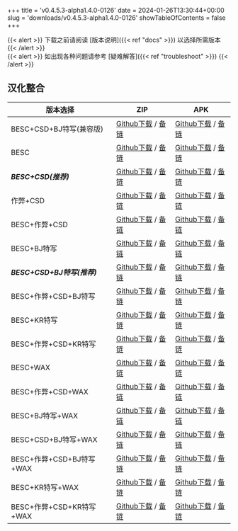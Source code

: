 
+++
title = 'v0.4.5.3-alpha1.4.0-0126'
date = 2024-01-26T13:30:44+00:00
slug = 'downloads/v0.4.5.3-alpha1.4.0-0126'
showTableOfContents = false
+++

{{< alert >}}
下载之前请阅读 [版本说明]({{< ref "docs" >}}) 以选择所需版本
{{< /alert >}}
<br>
{{< alert >}}
如出现各种问题请参考 [疑难解答]({{< ref "troubleshoot" >}})
{{< /alert >}}

## 汉化整合

|         版本选择          |                                                                                                                                                                            ZIP                                                                                                                                                                             |                                                                                                                                                                            APK                                                                                                                                                                             |
|---------------------------|------------------------------------------------------------------------------------------------------------------------------------------------------------------------------------------------------------------------------------------------------------------------------------------------------------------------------------------------------------|------------------------------------------------------------------------------------------------------------------------------------------------------------------------------------------------------------------------------------------------------------------------------------------------------------------------------------------------------------|
|BESC+CSD+BJ特写(兼容版)    |[Github下载](https://github.com/DoL-Lyra/Lyra/releases/download/v0.4.5.3-alpha1.4.0-0126/DoL-0.4.5.3-Lyra-a1.4.0-polyfill-besc-cheat-csd-sideviewbj-0126.zip ) / [备链](https://mirror.ghproxy.com/https://github.com/DoL-Lyra/Lyra/releases/download/v0.4.5.3-alpha1.4.0-0126/DoL-0.4.5.3-Lyra-a1.4.0-polyfill-besc-cheat-csd-sideviewbj-0126.zip )|[Github下载](https://github.com/DoL-Lyra/Lyra/releases/download/v0.4.5.3-alpha1.4.0-0126/DoL-0.4.5.3-Lyra-a1.4.0-polyfill-besc-cheat-csd-sideviewbj-0126.apk ) / [备链](https://mirror.ghproxy.com/https://github.com/DoL-Lyra/Lyra/releases/download/v0.4.5.3-alpha1.4.0-0126/DoL-0.4.5.3-Lyra-a1.4.0-polyfill-besc-cheat-csd-sideviewbj-0126.apk )|
|BESC                       |[Github下载](https://github.com/DoL-Lyra/Lyra/releases/download/v0.4.5.3-alpha1.4.0-0126/DoL-0.4.5.3-Lyra-a1.4.0-besc-0126.zip ) / [备链](https://mirror.ghproxy.com/https://github.com/DoL-Lyra/Lyra/releases/download/v0.4.5.3-alpha1.4.0-0126/DoL-0.4.5.3-Lyra-a1.4.0-besc-0126.zip )                                                            |[Github下载](https://github.com/DoL-Lyra/Lyra/releases/download/v0.4.5.3-alpha1.4.0-0126/DoL-0.4.5.3-Lyra-a1.4.0-besc-0126.apk ) / [备链](https://mirror.ghproxy.com/https://github.com/DoL-Lyra/Lyra/releases/download/v0.4.5.3-alpha1.4.0-0126/DoL-0.4.5.3-Lyra-a1.4.0-besc-0126.apk )                                                            |
|***BESC+CSD(推荐)***       |[Github下载](https://github.com/DoL-Lyra/Lyra/releases/download/v0.4.5.3-alpha1.4.0-0126/DoL-0.4.5.3-Lyra-a1.4.0-besc-csd-0126.zip ) / [备链](https://mirror.ghproxy.com/https://github.com/DoL-Lyra/Lyra/releases/download/v0.4.5.3-alpha1.4.0-0126/DoL-0.4.5.3-Lyra-a1.4.0-besc-csd-0126.zip )                                                    |[Github下载](https://github.com/DoL-Lyra/Lyra/releases/download/v0.4.5.3-alpha1.4.0-0126/DoL-0.4.5.3-Lyra-a1.4.0-besc-csd-0126.apk ) / [备链](https://mirror.ghproxy.com/https://github.com/DoL-Lyra/Lyra/releases/download/v0.4.5.3-alpha1.4.0-0126/DoL-0.4.5.3-Lyra-a1.4.0-besc-csd-0126.apk )                                                    |
|作弊+CSD                   |[Github下载](https://github.com/DoL-Lyra/Lyra/releases/download/v0.4.5.3-alpha1.4.0-0126/DoL-0.4.5.3-Lyra-a1.4.0-cheat-csd-0126.zip ) / [备链](https://mirror.ghproxy.com/https://github.com/DoL-Lyra/Lyra/releases/download/v0.4.5.3-alpha1.4.0-0126/DoL-0.4.5.3-Lyra-a1.4.0-cheat-csd-0126.zip )                                                  |[Github下载](https://github.com/DoL-Lyra/Lyra/releases/download/v0.4.5.3-alpha1.4.0-0126/DoL-0.4.5.3-Lyra-a1.4.0-cheat-csd-0126.apk ) / [备链](https://mirror.ghproxy.com/https://github.com/DoL-Lyra/Lyra/releases/download/v0.4.5.3-alpha1.4.0-0126/DoL-0.4.5.3-Lyra-a1.4.0-cheat-csd-0126.apk )                                                  |
|BESC+作弊+CSD              |[Github下载](https://github.com/DoL-Lyra/Lyra/releases/download/v0.4.5.3-alpha1.4.0-0126/DoL-0.4.5.3-Lyra-a1.4.0-besc-cheat-csd-0126.zip ) / [备链](https://mirror.ghproxy.com/https://github.com/DoL-Lyra/Lyra/releases/download/v0.4.5.3-alpha1.4.0-0126/DoL-0.4.5.3-Lyra-a1.4.0-besc-cheat-csd-0126.zip )                                        |[Github下载](https://github.com/DoL-Lyra/Lyra/releases/download/v0.4.5.3-alpha1.4.0-0126/DoL-0.4.5.3-Lyra-a1.4.0-besc-cheat-csd-0126.apk ) / [备链](https://mirror.ghproxy.com/https://github.com/DoL-Lyra/Lyra/releases/download/v0.4.5.3-alpha1.4.0-0126/DoL-0.4.5.3-Lyra-a1.4.0-besc-cheat-csd-0126.apk )                                        |
|BESC+BJ特写                |[Github下载](https://github.com/DoL-Lyra/Lyra/releases/download/v0.4.5.3-alpha1.4.0-0126/DoL-0.4.5.3-Lyra-a1.4.0-besc-sideviewbj-0126.zip ) / [备链](https://mirror.ghproxy.com/https://github.com/DoL-Lyra/Lyra/releases/download/v0.4.5.3-alpha1.4.0-0126/DoL-0.4.5.3-Lyra-a1.4.0-besc-sideviewbj-0126.zip )                                      |[Github下载](https://github.com/DoL-Lyra/Lyra/releases/download/v0.4.5.3-alpha1.4.0-0126/DoL-0.4.5.3-Lyra-a1.4.0-besc-sideviewbj-0126.apk ) / [备链](https://mirror.ghproxy.com/https://github.com/DoL-Lyra/Lyra/releases/download/v0.4.5.3-alpha1.4.0-0126/DoL-0.4.5.3-Lyra-a1.4.0-besc-sideviewbj-0126.apk )                                      |
|***BESC+CSD+BJ特写(推荐)***|[Github下载](https://github.com/DoL-Lyra/Lyra/releases/download/v0.4.5.3-alpha1.4.0-0126/DoL-0.4.5.3-Lyra-a1.4.0-besc-csd-sideviewbj-0126.zip ) / [备链](https://mirror.ghproxy.com/https://github.com/DoL-Lyra/Lyra/releases/download/v0.4.5.3-alpha1.4.0-0126/DoL-0.4.5.3-Lyra-a1.4.0-besc-csd-sideviewbj-0126.zip )                              |[Github下载](https://github.com/DoL-Lyra/Lyra/releases/download/v0.4.5.3-alpha1.4.0-0126/DoL-0.4.5.3-Lyra-a1.4.0-besc-csd-sideviewbj-0126.apk ) / [备链](https://mirror.ghproxy.com/https://github.com/DoL-Lyra/Lyra/releases/download/v0.4.5.3-alpha1.4.0-0126/DoL-0.4.5.3-Lyra-a1.4.0-besc-csd-sideviewbj-0126.apk )                              |
|BESC+作弊+CSD+BJ特写       |[Github下载](https://github.com/DoL-Lyra/Lyra/releases/download/v0.4.5.3-alpha1.4.0-0126/DoL-0.4.5.3-Lyra-a1.4.0-besc-cheat-csd-sideviewbj-0126.zip ) / [备链](https://mirror.ghproxy.com/https://github.com/DoL-Lyra/Lyra/releases/download/v0.4.5.3-alpha1.4.0-0126/DoL-0.4.5.3-Lyra-a1.4.0-besc-cheat-csd-sideviewbj-0126.zip )                  |[Github下载](https://github.com/DoL-Lyra/Lyra/releases/download/v0.4.5.3-alpha1.4.0-0126/DoL-0.4.5.3-Lyra-a1.4.0-besc-cheat-csd-sideviewbj-0126.apk ) / [备链](https://mirror.ghproxy.com/https://github.com/DoL-Lyra/Lyra/releases/download/v0.4.5.3-alpha1.4.0-0126/DoL-0.4.5.3-Lyra-a1.4.0-besc-cheat-csd-sideviewbj-0126.apk )                  |
|BESC+KR特写                |[Github下载](https://github.com/DoL-Lyra/Lyra/releases/download/v0.4.5.3-alpha1.4.0-0126/DoL-0.4.5.3-Lyra-a1.4.0-besc-sideviewkr-0126.zip ) / [备链](https://mirror.ghproxy.com/https://github.com/DoL-Lyra/Lyra/releases/download/v0.4.5.3-alpha1.4.0-0126/DoL-0.4.5.3-Lyra-a1.4.0-besc-sideviewkr-0126.zip )                                      |[Github下载](https://github.com/DoL-Lyra/Lyra/releases/download/v0.4.5.3-alpha1.4.0-0126/DoL-0.4.5.3-Lyra-a1.4.0-besc-sideviewkr-0126.apk ) / [备链](https://mirror.ghproxy.com/https://github.com/DoL-Lyra/Lyra/releases/download/v0.4.5.3-alpha1.4.0-0126/DoL-0.4.5.3-Lyra-a1.4.0-besc-sideviewkr-0126.apk )                                      |
|BESC+作弊+CSD+KR特写       |[Github下载](https://github.com/DoL-Lyra/Lyra/releases/download/v0.4.5.3-alpha1.4.0-0126/DoL-0.4.5.3-Lyra-a1.4.0-besc-cheat-csd-sideviewkr-0126.zip ) / [备链](https://mirror.ghproxy.com/https://github.com/DoL-Lyra/Lyra/releases/download/v0.4.5.3-alpha1.4.0-0126/DoL-0.4.5.3-Lyra-a1.4.0-besc-cheat-csd-sideviewkr-0126.zip )                  |[Github下载](https://github.com/DoL-Lyra/Lyra/releases/download/v0.4.5.3-alpha1.4.0-0126/DoL-0.4.5.3-Lyra-a1.4.0-besc-cheat-csd-sideviewkr-0126.apk ) / [备链](https://mirror.ghproxy.com/https://github.com/DoL-Lyra/Lyra/releases/download/v0.4.5.3-alpha1.4.0-0126/DoL-0.4.5.3-Lyra-a1.4.0-besc-cheat-csd-sideviewkr-0126.apk )                  |
|BESC+WAX                   |[Github下载](https://github.com/DoL-Lyra/Lyra/releases/download/v0.4.5.3-alpha1.4.0-0126/DoL-0.4.5.3-Lyra-a1.4.0-besc-wax-0126.zip ) / [备链](https://mirror.ghproxy.com/https://github.com/DoL-Lyra/Lyra/releases/download/v0.4.5.3-alpha1.4.0-0126/DoL-0.4.5.3-Lyra-a1.4.0-besc-wax-0126.zip )                                                    |[Github下载](https://github.com/DoL-Lyra/Lyra/releases/download/v0.4.5.3-alpha1.4.0-0126/DoL-0.4.5.3-Lyra-a1.4.0-besc-wax-0126.apk ) / [备链](https://mirror.ghproxy.com/https://github.com/DoL-Lyra/Lyra/releases/download/v0.4.5.3-alpha1.4.0-0126/DoL-0.4.5.3-Lyra-a1.4.0-besc-wax-0126.apk )                                                    |
|BESC+作弊+CSD+WAX          |[Github下载](https://github.com/DoL-Lyra/Lyra/releases/download/v0.4.5.3-alpha1.4.0-0126/DoL-0.4.5.3-Lyra-a1.4.0-besc-wax-cheat-csd-0126.zip ) / [备链](https://mirror.ghproxy.com/https://github.com/DoL-Lyra/Lyra/releases/download/v0.4.5.3-alpha1.4.0-0126/DoL-0.4.5.3-Lyra-a1.4.0-besc-wax-cheat-csd-0126.zip )                                |[Github下载](https://github.com/DoL-Lyra/Lyra/releases/download/v0.4.5.3-alpha1.4.0-0126/DoL-0.4.5.3-Lyra-a1.4.0-besc-wax-cheat-csd-0126.apk ) / [备链](https://mirror.ghproxy.com/https://github.com/DoL-Lyra/Lyra/releases/download/v0.4.5.3-alpha1.4.0-0126/DoL-0.4.5.3-Lyra-a1.4.0-besc-wax-cheat-csd-0126.apk )                                |
|BESC+BJ特写+WAX            |[Github下载](https://github.com/DoL-Lyra/Lyra/releases/download/v0.4.5.3-alpha1.4.0-0126/DoL-0.4.5.3-Lyra-a1.4.0-besc-wax-sideviewbj-0126.zip ) / [备链](https://mirror.ghproxy.com/https://github.com/DoL-Lyra/Lyra/releases/download/v0.4.5.3-alpha1.4.0-0126/DoL-0.4.5.3-Lyra-a1.4.0-besc-wax-sideviewbj-0126.zip )                              |[Github下载](https://github.com/DoL-Lyra/Lyra/releases/download/v0.4.5.3-alpha1.4.0-0126/DoL-0.4.5.3-Lyra-a1.4.0-besc-wax-sideviewbj-0126.apk ) / [备链](https://mirror.ghproxy.com/https://github.com/DoL-Lyra/Lyra/releases/download/v0.4.5.3-alpha1.4.0-0126/DoL-0.4.5.3-Lyra-a1.4.0-besc-wax-sideviewbj-0126.apk )                              |
|BESC+CSD+BJ特写+WAX        |[Github下载](https://github.com/DoL-Lyra/Lyra/releases/download/v0.4.5.3-alpha1.4.0-0126/DoL-0.4.5.3-Lyra-a1.4.0-besc-wax-csd-sideviewbj-0126.zip ) / [备链](https://mirror.ghproxy.com/https://github.com/DoL-Lyra/Lyra/releases/download/v0.4.5.3-alpha1.4.0-0126/DoL-0.4.5.3-Lyra-a1.4.0-besc-wax-csd-sideviewbj-0126.zip )                      |[Github下载](https://github.com/DoL-Lyra/Lyra/releases/download/v0.4.5.3-alpha1.4.0-0126/DoL-0.4.5.3-Lyra-a1.4.0-besc-wax-csd-sideviewbj-0126.apk ) / [备链](https://mirror.ghproxy.com/https://github.com/DoL-Lyra/Lyra/releases/download/v0.4.5.3-alpha1.4.0-0126/DoL-0.4.5.3-Lyra-a1.4.0-besc-wax-csd-sideviewbj-0126.apk )                      |
|BESC+作弊+CSD+BJ特写+WAX   |[Github下载](https://github.com/DoL-Lyra/Lyra/releases/download/v0.4.5.3-alpha1.4.0-0126/DoL-0.4.5.3-Lyra-a1.4.0-besc-wax-cheat-csd-sideviewbj-0126.zip ) / [备链](https://mirror.ghproxy.com/https://github.com/DoL-Lyra/Lyra/releases/download/v0.4.5.3-alpha1.4.0-0126/DoL-0.4.5.3-Lyra-a1.4.0-besc-wax-cheat-csd-sideviewbj-0126.zip )          |[Github下载](https://github.com/DoL-Lyra/Lyra/releases/download/v0.4.5.3-alpha1.4.0-0126/DoL-0.4.5.3-Lyra-a1.4.0-besc-wax-cheat-csd-sideviewbj-0126.apk ) / [备链](https://mirror.ghproxy.com/https://github.com/DoL-Lyra/Lyra/releases/download/v0.4.5.3-alpha1.4.0-0126/DoL-0.4.5.3-Lyra-a1.4.0-besc-wax-cheat-csd-sideviewbj-0126.apk )          |
|BESC+KR特写+WAX            |[Github下载](https://github.com/DoL-Lyra/Lyra/releases/download/v0.4.5.3-alpha1.4.0-0126/DoL-0.4.5.3-Lyra-a1.4.0-besc-wax-sideviewkr-0126.zip ) / [备链](https://mirror.ghproxy.com/https://github.com/DoL-Lyra/Lyra/releases/download/v0.4.5.3-alpha1.4.0-0126/DoL-0.4.5.3-Lyra-a1.4.0-besc-wax-sideviewkr-0126.zip )                              |[Github下载](https://github.com/DoL-Lyra/Lyra/releases/download/v0.4.5.3-alpha1.4.0-0126/DoL-0.4.5.3-Lyra-a1.4.0-besc-wax-sideviewkr-0126.apk ) / [备链](https://mirror.ghproxy.com/https://github.com/DoL-Lyra/Lyra/releases/download/v0.4.5.3-alpha1.4.0-0126/DoL-0.4.5.3-Lyra-a1.4.0-besc-wax-sideviewkr-0126.apk )                              |
|BESC+作弊+CSD+KR特写+WAX   |[Github下载](https://github.com/DoL-Lyra/Lyra/releases/download/v0.4.5.3-alpha1.4.0-0126/DoL-0.4.5.3-Lyra-a1.4.0-besc-wax-cheat-csd-sideviewkr-0126.zip ) / [备链](https://mirror.ghproxy.com/https://github.com/DoL-Lyra/Lyra/releases/download/v0.4.5.3-alpha1.4.0-0126/DoL-0.4.5.3-Lyra-a1.4.0-besc-wax-cheat-csd-sideviewkr-0126.zip )          |[Github下载](https://github.com/DoL-Lyra/Lyra/releases/download/v0.4.5.3-alpha1.4.0-0126/DoL-0.4.5.3-Lyra-a1.4.0-besc-wax-cheat-csd-sideviewkr-0126.apk ) / [备链](https://mirror.ghproxy.com/https://github.com/DoL-Lyra/Lyra/releases/download/v0.4.5.3-alpha1.4.0-0126/DoL-0.4.5.3-Lyra-a1.4.0-besc-wax-cheat-csd-sideviewkr-0126.apk )          |
